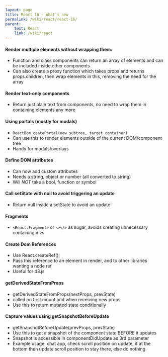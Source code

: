 ```yaml
---
layout: page
title: React 16 - What's new
permalink: /wiki/react/react-16/
parent:
    text: React
    link: /wiki/react
---
```


#### Render multiple elements without wrapping them:

- Function and class components can return an array of elements and can be included inside other components
- Can also create a proxy function which takes props and returns props.children, then wrap elements in this, removing the need for the array

#### Render text-only components

- Return just plain text from components, no need to wrap them in containing elements any more

#### Using portals (mostly for modals)

- `ReactDom.ceatePortal(new subtree, target container)`
- Can use this to render elements outside of the current DOM/component tree
- Handy for modals/overlays

#### Define DOM attributes

- Can now add custom attributes
- Needs a string, object or number (all converted to string)
- Will *NOT* take a bool, function or symbol

#### Call setState with null to avoid triggering an update

- Return null inside a setState to avoid an update

#### Fragments

- `<React.Fragment>` or `<></>` as sugar, avoids creating unnecessary containing divs

#### Create Dom References

- Use React.createRef();
- Pass this reference to an element in render, and to other libraries wanting a node ref
- Useful for d3.js

#### getDerivedStateFromProps

- getDerivedStateFromProps(nextProps, prevState)
- called on first mount and when receiving new props
- Use this to return mutated state conditionally

#### Capture values using getSnapshotBeforeUpdate

- getSnapshotBeforeUpdate(prevProps, prevState)
- Use this to get a snapshot of the component state BEFORE it updates
- Snapshot is accessible in componentDidUpdate as 3rd parameter
- Example usage: chat app, check scroll position on update, if at the bottom then update scroll position to stay there, else do nothing

